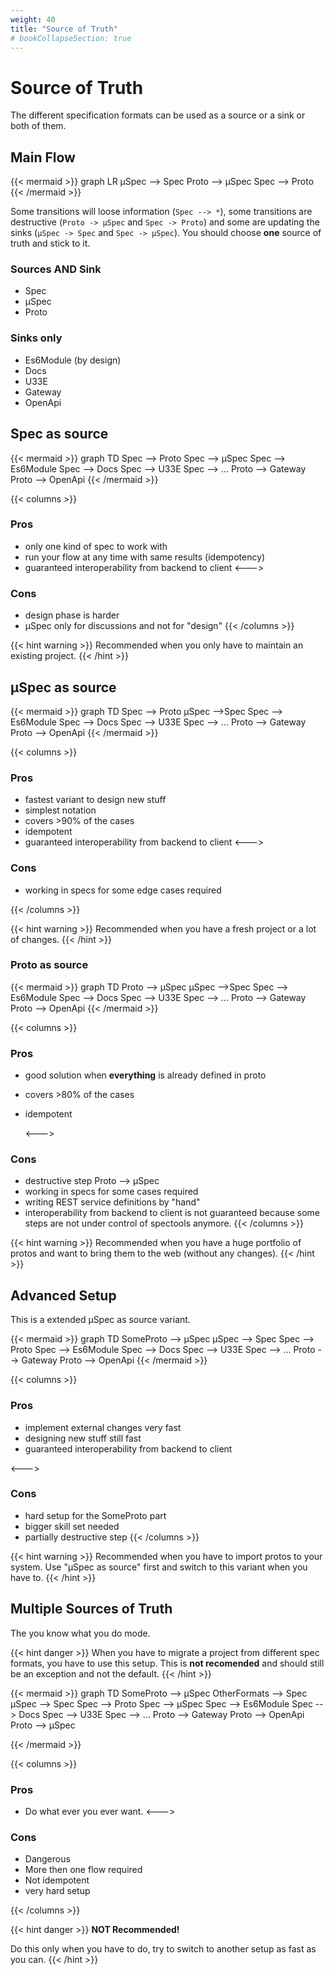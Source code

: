 ```yaml
---
weight: 40
title: "Source of Truth"
# bookCollapseSection: true
---
```


# Source of Truth
The different specification formats can be used as a source or a sink or both of them. 

## Main Flow
{{< mermaid >}}
graph LR
µSpec --> Spec
Proto --> µSpec
Spec --> Proto
{{< /mermaid >}}

Some transitions will loose information (`Spec --> *`),  some transitions are destructive (`Proto -> µSpec` and `Spec -> Proto`) 
and some are updating the sinks (`µSpec -> Spec` and `Spec -> µSpec`).
You should choose **one** source of truth and stick to it.

### Sources AND Sink
- Spec
- µSpec
- Proto

### Sinks only
- Es6Module (by design)
- Docs
- U33E
- Gateway
- OpenApi


## Spec as source
{{< mermaid >}}
graph TD
Spec --> Proto
Spec --> µSpec
Spec --> Es6Module
Spec --> Docs
Spec --> U33E
Spec --> ...
Proto --> Gateway
Proto --> OpenApi
{{< /mermaid >}}

{{< columns >}}
### Pros
- only one kind of spec to work with
- run your flow at any time with same results (idempotency)
- guaranteed interoperability from backend to client
<--->
### Cons
- design phase is harder
- µSpec only for discussions and not for "design"
{{< /columns >}}

{{< hint warning >}}
Recommended when you only have to maintain an existing project.
{{< /hint >}}


## µSpec as source
{{< mermaid >}}
graph TD
Spec --> Proto
µSpec -->Spec
Spec --> Es6Module
Spec --> Docs
Spec --> U33E
Spec --> ...
Proto --> Gateway
Proto --> OpenApi
{{< /mermaid >}}

{{< columns >}}
### Pros
- fastest variant to design new stuff
- simplest notation
- covers >90% of the cases
- idempotent
- guaranteed interoperability from backend to client
<--->
### Cons
- working in specs for some edge cases required

{{< /columns >}}


{{< hint warning >}}
Recommended when you have a fresh project or a lot of changes.
{{< /hint >}}


### Proto as source
{{< mermaid >}}
graph TD
Proto --> µSpec
µSpec -->Spec
Spec --> Es6Module
Spec --> Docs
Spec --> U33E
Spec --> ...
Proto --> Gateway
Proto --> OpenApi
{{< /mermaid >}}

{{< columns >}}
### Pros
- good solution when **everything** is already defined in proto
- covers >80% of the cases
- idempotent

  <--->
### Cons
- destructive step Proto --> µSpec
- working in specs for some cases required
- writing REST service definitions by "hand"  
- interoperability from backend to client is not guaranteed because some steps are not under control of spectools anymore.
{{< /columns >}}

{{< hint warning >}}
Recommended when you have a huge portfolio of protos and want to bring them to the web (without any changes).
{{< /hint >}}


## Advanced Setup
This is a extended µSpec as source variant.

{{< mermaid >}}
graph TD
SomeProto --> µSpec
µSpec --> Spec
Spec --> Proto
Spec --> Es6Module
Spec --> Docs
Spec --> U33E
Spec --> ...
Proto --> Gateway
Proto --> OpenApi
{{< /mermaid >}}

{{< columns >}}
### Pros
- implement external changes very fast
- designing new stuff still fast
- guaranteed interoperability from backend to client

<--->
### Cons
- hard setup for the SomeProto part
- bigger skill set needed
- partially destructive step
{{< /columns >}}


{{< hint warning >}}
Recommended when you have to import protos to your system. Use "µSpec as source" first and switch to this variant when 
you have to.
{{< /hint >}}

## Multiple Sources of Truth
The you know what you do mode.


{{< hint danger >}}
When you have to migrate a project from different spec formats, you have to use this setup. This is **not recomended** and
should still be an exception and not the default.
{{< /hint >}}


{{< mermaid >}}
graph TD
SomeProto --> µSpec
OtherFormats --> Spec
µSpec --> Spec
Spec --> Proto
Spec --> µSpec
Spec --> Es6Module
Spec --> Docs
Spec --> U33E
Spec --> ...
Proto --> Gateway
Proto --> OpenApi
Proto --> µSpec

{{< /mermaid >}}

{{< columns >}}
### Pros
- Do what ever you ever want.
<--->
### Cons
- Dangerous
- More then one flow required
- Not idempotent
- very hard setup

{{< /columns >}}


{{< hint danger >}}
**NOT Recommended!** 

Do this only when you have to do, try to switch to another setup as fast as you can.
{{< /hint >}}

